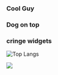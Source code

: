 ### Cool Guy
### Dog on top



### cringe widgets



 

 ![Top Langs](https://github-readme-stats.vercel.app/api/top-langs/?username=xdoxx123&layout=transparent)

  <img src="https://skillicons.dev/icons?i=cpp,python,lua"/>
